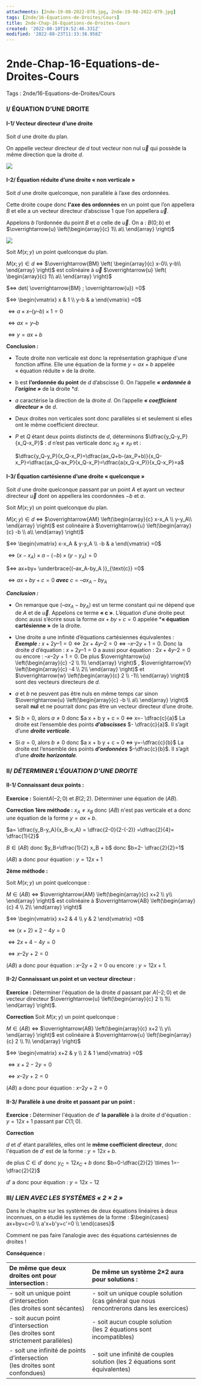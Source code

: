 ```yaml
---
attachments: [2nde-19-08-2022-078.jpg, 2nde-19-08-2022-079.jpg]
tags: [2nde/16-Equations-de-Droites/Cours]
title: 2nde-Chap-16-Equations-de-Droites-Cours
created: '2022-08-10T19:52:46.331Z'
modified: '2022-08-23T11:33:38.958Z'
---
```


# 2nde-Chap-16-Equations-de-Droites-Cours  

Tags : 2nde/16-Equations-de-Droites/Cours  



### I/ ÉQUATION D’UNE DROITE
#### I-1/ Vecteur directeur d’une droite

Soit $d$ une droite du plan.

On appelle vecteur directeur de $d$ tout vecteur non nul $\overrightarrow{u}$  qui possède la même direction que la droite $d$.

![](@attachment/2nde-19-08-2022-078.jpg)


#### I-2/ **Équation réduite d’une droite « non verticale »**

Soit $d$ une droite quelconque, non parallèle à l’axe des ordonnées.

Cette droite coupe donc **l'axe des ordonnées** en un point que l’on appellera $B$ et elle a un vecteur directeur d’abscisse 1 que l’on appellera $\overrightarrow{u}$.

Appelons $b$ l’ordonnée du point $B$ et $a$ celle de $\overrightarrow{u}$. On a : $B(0 ; b)$ et  $\overrightarrow{u} \left(\begin{array}{c}  1\\ a\\ \end{array} \right)$

![](@attachment/2nde-19-08-2022-079.jpg)

Soit $M(x ; y)$ un point quelconque du plan.

$M(x ; y) ∈ d$	$⇔$	$\overrightarrow{BM} \left( \begin{array}{c} x-0\\  y-b\\ \end{array} \right)$ est colinéaire à  $\vec{u}$ $\overrightarrow{u} \left( \begin{array}{c}  1\\  a\\ \end{array} \right)$

$⇔	det( \overrightarrow{BM} ; \overrightarrow{u}) =0$

$⇔	 \begin{vmatrix}    x & 1 \\   y-b & a   \end{vmatrix} =0$



$⇔	 a \times x  –  (y – b) \times 1= 0$

$⇔	 ax = y – b$

$⇔	 y = a x + b$

**Conclusion :**

- Toute droite non verticale est donc la représentation graphique d'une fonction affine. Elle une équation de la forme $y = a x + b$ appelée « équation réduite » de la droite.

- b est **l’ordonnée du point** de $d$ d’abscisse $0$.
  On l’appelle ***« ordonnée à l’origine »*** de la droite *$d$.

- $a$ caractérise la direction de la droite $d$.
  On l’appelle ***« coefficient directeur »*** de $d$.

- Deux droites non verticales sont donc parallèles si et seulement si elles ont le même coefficient directeur.

- $P$ et $Q$ étant deux points distincts de $d$, déterminons $\dfrac{y_Q-y_P}{x_Q-x_P}$  :
  $d$ n’est pas verticale donc $x_Q ≠ x_P$ et :

  $\dfrac{y_Q-y_P}{x_Q-x_P}=\dfrac{ax_Q+b-(ax_P+b)}{x_Q-x_P}=\dfrac{ax_Q-ax_P}{x_Q-x_P}=\dfrac{a(x_Q-x_P)}{x_Q-x_P}=a$





#### I-3/ **Équation cartésienne d’une droite « quelconque »**

Soit $d$ une droite quelconque passant par un point $A$ et ayant un vecteur directeur $\overrightarrow{u}$ dont on appellera les coordonnées $-b$ et $a$.

Soit $M(x ; y)$ un point quelconque du plan.

$M(x ; y)  ∈ d$	$⇔$	 $\overrightarrow{AM} \left(\begin{array}{c}  x-x_A \\ y-y_A\\ \end{array} \right)$ est colinéaire à  $\overrightarrow{u} \left(\begin{array}{c}  -b \\ a\\ \end{array} \right)$

$⇔	 \begin{vmatrix}    x-x_A & y-y_A \\   -b & a   \end{vmatrix} =0$



$⇔	  (x-x_A) \times a  - (- b) \times (y-y_A)=0$

$⇔	 ax+by+   \underbrace{(–ax_A-by_A )}_{\text{c}} =0$

$⇔	 a x + b y + c = 0$ ***avec*** $c= –ax_A-by_A$


***Conclusion :***

- On remarque que $(–ax_A-by_A)$ est un terme constant qui ne dépend que de $A$ et de $\overrightarrow{u}$. Appelons ce terme **« c »**. 
L’équation d’une droite peut donc aussi s’écrire sous la forme $a x + b y + c = 0$ appelée ***« équation cartésienne »** de la droite.

- Une droite a une infinité d’équations cartésiennes équivalentes : 
***Exemple :*** 
$x + 2 y – 1 = 0 ⇔ 2 x + 4 y – 2 = 0 ⇔ –x – 2 y + 1 = 0$.
Donc la droite $d$ d’équation : $x + 2 y – 1 = 0$   a aussi pour équation : $2 x + 4 y – 2 = 0$ ou encore : $–x – 2 y + 1 = 0$.
De plus $\overrightarrow{u} \left(\begin{array}{c}  -2 \\ 1\\ \end{array} \right)$ , $\overrightarrow{V} \left(\begin{array}{c}  -4 \\ 2\\ \end{array} \right)$  et $\overrightarrow{w} \left(\begin{array}{c}  2 \\ -1\\ \end{array} \right)$  sont des vecteurs directeurs de $d$.

- $a$ et $b$ ne peuvent pas être nuls en même temps car sinon $\overrightarrow{u} \left(\begin{array}{c}  -b \\ a\\ \end{array} \right)$  serait **nul** et ne pourrait donc pas être un vecteur directeur d’une droite.

- Si $b = 0$, alors $a ≠ 0$ donc  $a x + b y + c = 0 ⇔ x=- \dfrac{c}{a}$
  La droite est l’ensemble des points ***d’abscisses*** $- \dfrac{c}{a}$.
  Il s’agit d’une ***droite verticale***.


- Si $a = 0$, alors $b ≠ 0$ donc  $a x + b y + c = 0 ⇔ y=-\dfrac{c}{b}$
  La droite est l’ensemble des points ***d’ordonnées*** $–\dfrac{c}{b}$.
  Il s’agit d’une ***droite horizontale***.



### II/ ***DÉTERMINER L'ÉQUATION D'UNE DROITE***

#### II-1/ **Connaissant deux points :**

**Exercice :** 
Soient$A(–2 ; 0)$ et $B(2 ; 2)$. 
Déterminer une équation de $(AB)$.

**Correction**
**1ère méthode :** 
$x_A≠x_B$ donc $(AB)$ n'est pas verticale  et a donc une équation de la forme  $y = ax + b$.

$a= \dfrac{y_B-y_A}{x_B-x_A} = \dfrac{2-0}{2-(-2)} =\dfrac{2}{4}= \dfrac{1}{2}$

$B∈(AB)$ donc $y_B=\dfrac{1}{2} x_B + b$ donc $b=2- \dfrac{2}{2}=1$

$(AB)$ a donc pour équation :   $y=12x+1$

**2ème méthode :** 

Soit $M(x ; y)$ un point quelconque :

$M ∈ (AB)$	$⇔$ $\overrightarrow{AM} \left(\begin{array}{c}  x+2 \\ y\\ \end{array} \right)$ est colinéaire à $\overrightarrow{AB} \left(\begin{array}{c}  4 \\ 2\\ \end{array} \right)$


$⇔	 \begin{vmatrix}    x+2 & 4 \\   y & 2   \end{vmatrix} =0$


$⇔   (x+2) \times 2 -4y=0$

$⇔ 2x+4-4y=0$

$⇔ x – 2 y + 2 = 0$

$(AB)$ a donc pour équation :   $x – 2 y + 2 = 0$    ou encore :  $y=12 x+1$.

#### II-2/ **Connaissant un point et un vecteur directeur :**

**Exercice :** 
Déterminer l'équation de la droite $d$ passant par $A(–2 ; 0)$ et de vecteur directeur $\overrightarrow{u} \left(\begin{array}{c}  2 \\ 1\\ \end{array} \right)$.

**Correction**
Soit $M(x ; y)$ un point quelconque :

$M ∈ (AB)$	$⇔$  $\overrightarrow{AB} \left(\begin{array}{c}  x+2 \\ y\\ \end{array} \right)$ est colinéaire à  $\overrightarrow{u} \left(\begin{array}{c}  2 \\ 1\\ \end{array} \right)$


$⇔	 \begin{vmatrix}    x+2 & y \\   2 & 1   \end{vmatrix} =0$




$⇔ x+2-2y=0$

$⇔  x – 2 y + 2 = 0$

$(AB)$ a donc pour équation :   $x – 2 y + 2 = 0$

#### II-3/ **Parallèle à une droite et passant par un point :**

**Exercice :** 
Déterminer l'équation de  $d'$  **la parallèle** à la droite  $d$  d'équation :   $y=12x+1$  passant par $C(1 ; 0)$.

**Correction**

$d$ et $d'$ étant parallèles, elles ont le **même coefficient directeur**, donc l'équation de $d'$ est de la forme : $y=12x+b$.

de plus  $C ∈ d'$  donc  $y_C=12x_C+b$  donc  $b=0-\dfrac{2}{2} \times 1=-\dfrac{2}{2}$


$d'$ a donc pour équation :   $y=12x-12$

### III/ ***LIEN AVEC LES SYSTÈMES « 2 × 2 »***

Dans le chapitre sur les systèmes de deux équations linéaires à deux inconnues, on a étudié les systèmes de la forme : 
$\begin{cases} ax+by+c=0 \\  a'x+b'y+c'=0 \\ \end{cases}$



Comment ne pas faire l’analogie avec des équations cartésiennes de droites !

**Conséquence :**

|De même que deux droites ont pour intersection :|De même un système 2×2 aura pour solutions :|
| :- | :- |
|- soit un unique point d'intersection<br>  (les droites sont sécantes)|- soit un unique couple solution<br>  (cas général que nous rencontrerons dans les exercices)|
|- soit aucun point d'intersection<br>  (les droites sont strictement parallèles)|- soit aucun couple solution<br>  (les 2 équations sont incompatibles)|
|- soit une infinité de points d’intersection<br>  (les droites sont confondues)|- soit une infinité de couples solution (les 2 équations sont équivalentes)|


